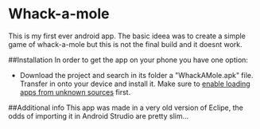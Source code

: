 Whack-a-mole
========

This is my first ever android app. The basic ideea was to create a simple game of whack-a-mole but this is not the final build and it doesnt work.

##Installation
In order to get the app on your phone you have one option:
* Download the project and search in its folder a "WhackAMole.apk" file. Transfer in onto your device and install it. Make sure to [enable loading apps from unknown sources](http://developer.android.com/distribute/open.html#unknown-sources) first.

##Additional info
This app was made in a very old version of Eclipe, the odds of importing it in Android Strudio are pretty slim...

